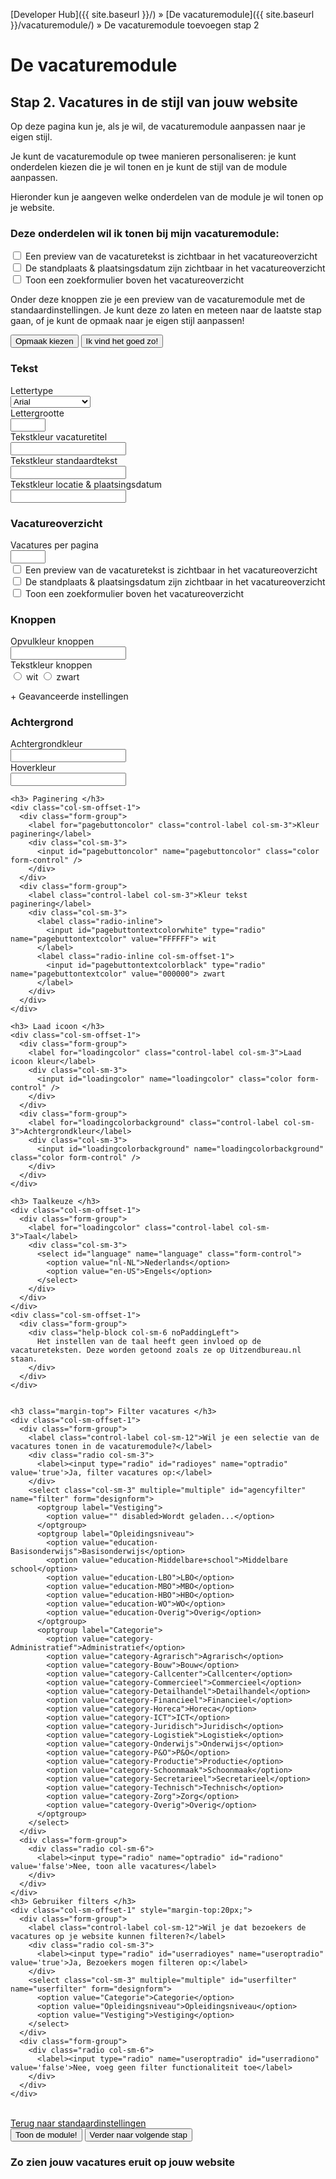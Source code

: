 ---
---

[Developer Hub]({{ site.baseurl }}/) &raquo; [De vacaturemodule]({{ site.baseurl }}/vacaturemodule/) &raquo; De vacaturemodule toevoegen stap 2

# De vacaturemodule

## Stap 2. Vacatures in de stijl van jouw website

Op deze pagina kun je, als je wil, de vacaturemodule aanpassen naar je eigen stijl.

Je kunt de vacaturemodule op twee manieren personaliseren: je kunt onderdelen kiezen die je wil tonen en je kunt de stijl van de module aanpassen.

Hieronder kun je aangeven welke onderdelen van de module je wil tonen op je website.

<form action="vacaturemodule-stap-drie.html" class="form-horizontal">
  <input id="informationform-recruiterId" type="hidden" name="r" class="form-control" />
  <div class="form-group">
    <div class="col-sm-9 checkbox">
      <h3> Deze onderdelen wil ik tonen bij mijn vacaturemodule: </h3>
      <label class="control-label">
        <input id="informationform-hidedescription" type="checkbox" name="description" value="true"> Een preview van de vacaturetekst is zichtbaar in het
        vacatureoverzicht
      </label>
      <label class="control-label">
        <input id="informationform-hideplacetime" type="checkbox" name="placetime" value="true"> De standplaats & plaatsingsdatum zijn zichtbaar in het
        vacatureoverzicht
      </label>
      <label class="control-label">
        <input id="informationform-searchform" type="checkbox" name="searchform" value="true"> Toon een zoekformulier boven het vacatureoverzicht
      </label>
    </div>
  </div>
  <p>
    Onder deze knoppen zie je een preview van de vacaturemodule met de standaardinstellingen.
    Je kunt deze zo laten en meteen naar de laatste stap gaan, of je kunt de opmaak naar je eigen stijl aanpassen!
  </p>
  <div class="form-group">
    <div class="col-sm-12">
      <button type="button" id="chooseDesign" class="btn btn-primary">Opmaak kiezen</button>
      <input id="default-design-button" type="submit" value="Ik vind het goed zo!" class="btn btn-primary"/>
    </div>
  </div>
</form>

<form name="designform" action="#example" id="designform" class="form-horizontal hidden">
  <input id="recruiterId" type="hidden" name="r" class="form-control" />
  <h3> Tekst </h3>
  <div class="col-sm-offset-1">
    <div class="form-group">
      <label for="fonttype" class="control-label col-sm-3">Lettertype</label>
      <div class="col-sm-3">
        <select id="fonttype" name="fonttype" class="form-control">
          <option value="Arial">Arial</option>
          <option value="Times">Times new roman</option>
          <option value="Helvetica">Helvetica</option>
          <option value="Calibri">Calibri</option>
        </select>
      </div>
    </div>
    <div class="form-group">
      <label for="fontsize" class="control-label col-sm-3">Lettergrootte</label>
      <div class="col-sm-3">
        <input id="fontsize" type="number" name="fontsize" min="10" max="20" class="form-control" />
      </div>
    </div>
    <div class="form-group">
      <label for="titlecolor" class="control-label col-sm-3">Tekstkleur vacaturetitel</label>
      <div class="col-sm-3">
        <input id="titlecolor" name="titlecolor" class="color form-control" />
      </div>
    </div>
    <div class="form-group">
      <label for="textcolor" class="control-label col-sm-3">Tekstkleur standaardtekst</label>
      <div class="col-sm-3">
        <input id="textcolor" name="textcolor" class="color form-control" />
      </div>
    </div>
    <div class="form-group">
      <label for="footercolor" class="control-label col-sm-3">Tekstkleur locatie & plaatsingsdatum</label>
      <div class="col-sm-3">
        <input id="footercolor" name="footercolor" class="color form-control" />
      </div>
    </div>
  </div>

  <h3> Vacatureoverzicht </h3>
  <div class="col-sm-offset-1">
    <div class="form-group">
      <label for="results-per-page" class="control-label col-sm-3">Vacatures per pagina</label>
      <div class="col-sm-3">
        <input id="results-per-page" type="number" name="results-per-page" min="5" max="20" class="form-control" />
      </div>
      <div class="col-sm-9 checkbox">
        <label class="control-label">
          <input id="hidedescription" type="checkbox" name="description" value="true"> Een preview van de vacaturetekst is zichtbaar in het vacatureoverzicht
        </label>
        <label class="control-label">
          <input id="hideplacetime" type="checkbox" name="placetime" value="true"> De standplaats & plaatsingsdatum zijn zichtbaar in het vacatureoverzicht
        </label>
        <label class="control-label">
          <input id="searchform" type="checkbox" name="searchform" value="true"> Toon een zoekformulier boven het vacatureoverzicht
        </label>
      </div>
    </div>
  </div>

  <h3> Knoppen </h3>
  <div class="col-sm-offset-1">
    <div class="form-group">
      <label for="buttoncolor" class="control-label col-sm-3">Opvulkleur knoppen</label>
      <div class="col-sm-3">
        <input id="buttoncolor" name="buttoncolor" class="color form-control" />
      </div>
    </div>
    <div class="form-group">
      <label for="buttontextcolor" class="control-label col-sm-3">Tekstkleur knoppen</label>
      <div class="col-sm-3">
        <label class="radio-inline">
          <input id="buttontextcolorwhite" type="radio" name="buttontextcolor" value="FFFFFF"> wit
        </label>
        <label class="radio-inline col-sm-offset-1">
          <input id="buttontextcolorblack" type="radio" name="buttontextcolor" value="000000"> zwart
        </label>
      </div>
    </div>
  </div>

  <a id="advancedOptionsLink" class="advanced">+ Geavanceerde instellingen</a>

  <div id="advancedOptions" class="hidden">
    <h3> Achtergrond </h3>
    <div class="col-sm-offset-1">
      <div class="form-group">
        <label for="bgcolor" class="control-label col-sm-3">Achtergrondkleur</label>
        <div class="col-sm-3">
          <input id="bgcolor" name="bgcolor" class="color form-control" />
        </div>
      </div>
    </div>
    <div class="col-sm-offset-1">
      <div class="form-group">
        <label for="hovercolor" class="control-label col-sm-3">Hoverkleur</label>
        <div class="col-sm-3">
          <input id="hovercolor" name="hovercolor" class="color form-control" />
        </div>
      </div>
    </div>

    <h3> Paginering </h3>
    <div class="col-sm-offset-1">
      <div class="form-group">
        <label for="pagebuttoncolor" class="control-label col-sm-3">Kleur paginering</label>
        <div class="col-sm-3">
          <input id="pagebuttoncolor" name="pagebuttoncolor" class="color form-control" />
        </div>
      </div>
      <div class="form-group">
        <label class="control-label col-sm-3">Kleur tekst paginering</label>
        <div class="col-sm-3">
          <label class="radio-inline">
            <input id="pagebuttontextcolorwhite" type="radio" name="pagebuttontextcolor" value="FFFFFF"> wit
          </label>
          <label class="radio-inline col-sm-offset-1">
            <input id="pagebuttontextcolorblack" type="radio" name="pagebuttontextcolor" value="000000"> zwart
          </label>
        </div>
      </div>
    </div>

    <h3> Laad icoon </h3>
    <div class="col-sm-offset-1">
      <div class="form-group">
        <label for="loadingcolor" class="control-label col-sm-3">Laad icoon kleur</label>
        <div class="col-sm-3">
          <input id="loadingcolor" name="loadingcolor" class="color form-control" />
        </div>
      </div>
      <div class="form-group">
        <label for="loadingcolorbackground" class="control-label col-sm-3">Achtergrondkleur</label>
        <div class="col-sm-3">
          <input id="loadingcolorbackground" name="loadingcolorbackground" class="color form-control" />
        </div>
      </div>
    </div>
    
    <h3> Taalkeuze </h3>
    <div class="col-sm-offset-1">
      <div class="form-group">
        <label for="loadingcolor" class="control-label col-sm-3">Taal</label>
        <div class="col-sm-3">
          <select id="language" name="language" class="form-control">
            <option value="nl-NL">Nederlands</option>
            <option value="en-US">Engels</option>
          </select>
        </div>
      </div>
    </div>
    <div class="col-sm-offset-1">
      <div class="form-group">
        <div class="help-block col-sm-6 noPaddingLeft">
          Het instellen van de taal heeft geen invloed op de vacatureteksten. Deze worden getoond zoals ze op Uitzendbureau.nl staan.
        </div>
      </div>
    </div>


    <h3 class="margin-top"> Filter vacatures </h3>
    <div class="col-sm-offset-1">
      <div class="form-group">
        <label class="control-label col-sm-12">Wil je een selectie van de vacatures tonen in de vacaturemodule?</label>
        <div class="radio col-sm-3">
          <label><input type="radio" id="radioyes" name="optradio" value='true'>Ja, filter vacatures op:</label>
        </div>
        <select class="col-sm-3" multiple="multiple" id="agencyfilter" name="filter" form="designform">
          <optgroup label="Vestiging">
            <option value="" disabled>Wordt geladen...</option>
          </optgroup>
          <optgroup label="Opleidingsniveau">
            <option value="education-Basisonderwijs">Basisonderwijs</option>
            <option value="education-Middelbare+school">Middelbare school</option>
            <option value="education-LBO">LBO</option>
            <option value="education-MBO">MBO</option>
            <option value="education-HBO">HBO</option>
            <option value="education-WO">WO</option>
            <option value="education-Overig">Overig</option>
          </optgroup>
          <optgroup label="Categorie">
            <option value="category-Administratief">Administratief</option>
            <option value="category-Agrarisch">Agrarisch</option>
            <option value="category-Bouw">Bouw</option>
            <option value="category-Callcenter">Callcenter</option>
            <option value="category-Commercieel">Commercieel</option>
            <option value="category-Detailhandel">Detailhandel</option>
            <option value="category-Financieel">Financieel</option>
            <option value="category-Horeca">Horeca</option>
            <option value="category-ICT">ICT</option>
            <option value="category-Juridisch">Juridisch</option>
            <option value="category-Logistiek">Logistiek</option>
            <option value="category-Onderwijs">Onderwijs</option>
            <option value="category-P&O">P&O</option>
            <option value="category-Productie">Productie</option>
            <option value="category-Schoonmaak">Schoonmaak</option>
            <option value="category-Secretarieel">Secretarieel</option>
            <option value="category-Technisch">Technisch</option>
            <option value="category-Zorg">Zorg</option>
            <option value="category-Overig">Overig</option>
          </optgroup>
        </select>
      </div>
      <div class="form-group">
        <div class="radio col-sm-6">
          <label><input type="radio" name="optradio" id="radiono" value='false'>Nee, toon alle vacatures</label>
        </div>
      </div>
    </div>
    <h3> Gebruiker filters </h3>
    <div class="col-sm-offset-1" style="margin-top:20px;">
      <div class="form-group">
        <label class="control-label col-sm-12">Wil je dat bezoekers de vacatures op je website kunnen filteren?</label>
        <div class="radio col-sm-3">
          <label><input type="radio" id="userradioyes" name="useroptradio" value='true'>Ja, Bezoekers mogen filteren op:</label>
        </div>
        <select class="col-sm-3" multiple="multiple" id="userfilter" name="userfilter" form="designform">
          <option value="Categorie">Categorie</option>
          <option value="Opleidingsniveau">Opleidingsniveau</option>
          <option value="Vestiging">Vestiging</option>
        </select>
      </div>
      <div class="form-group">
        <div class="radio col-sm-6">
          <label><input type="radio" name="useroptradio" id="userradiono" value='false'>Nee, voeg geen filter functionaliteit toe</label>
        </div>
      </div>
    </div>
  </div>
  <br>
  <div class="col-sm-6 noPaddingLeft margin15Top">
    <a id="default" href="#designform">Terug naar standaardinstellingen</a>
  </div>
   <div class="form-group">
    <div class="col-sm-12 margin15Top">
        <input type="submit" value="Toon de module!" class="btn btn-primary" />
        <input id="buttonDone" type="submit" value="Verder naar volgende stap" class="btn btn-primary" />
    </div>
   </div>
</form>

<div class="example" id="example">
  <h3>Zo zien jouw vacatures eruit op jouw website</h3>

  <div id="example-body"></div>
</div>

<script src="{{ site.baseurl }}/javascripts/external/uri.js"></script>
<script src="{{ site.baseurl }}/javascripts/external/hex_sha1.js"></script>
<script src="{{ site.baseurl }}/javascripts/api-clients/uitzendbureau-nl-api.js"></script>
<script src="{{ site.baseurl }}/javascripts/widgets/recruiter.js"></script>
<script src="{{ site.baseurl }}/javascripts/widgets/branch.js"></script>
<script src="{{ site.baseurl }}/javascripts/job-module/job-module.js"></script>
<script src="{{ site.baseurl }}/javascripts/external/jscolor/jscolor.js"></script>
<script src="{{ site.baseurl }}/javascripts/job-module/job-module-controller.js"></script>
